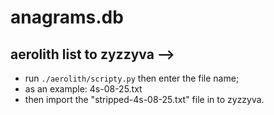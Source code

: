 # anagrams.db

## aerolith list to zyzzyva -->
- run `./aerolith/scripty.py` then enter the file name;
- as an example: 4s-08-25.txt
- then import the "stripped-4s-08-25.txt" file in to zyzzyva.
